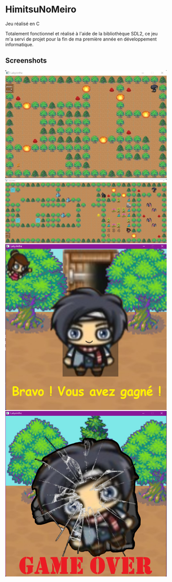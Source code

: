 # HimitsuNoMeiro
Jeu réalisé en C

Totalement fonctionnel et réalisé à l'aide de la bibliothèque SDL2, ce jeu m'a servi de projet pour la fin de ma première année en développement informatique.

## Screenshots 

![alt text](https://github.com/EnzoCasalini/IMG/blob/main/HNM-1.png?raw=true)
![alt text](https://github.com/EnzoCasalini/IMG/blob/main/HNM-2.png?raw=true)
![alt text](https://github.com/EnzoCasalini/IMG/blob/main/HNM-3.png?raw=true)
![alt text](https://github.com/EnzoCasalini/IMG/blob/main/HNM-4.png?raw=true)
